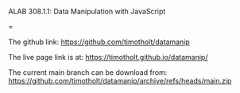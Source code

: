 ALAB 308.1.1: Data Manipulation with JavaScript

=

The github link: https://github.com/timotholt/datamanip

The live page link is at: https://timotholt.github.io/datamanip/

The current main branch can be download from: https://github.com/timotholt/datamanip/archive/refs/heads/main.zip